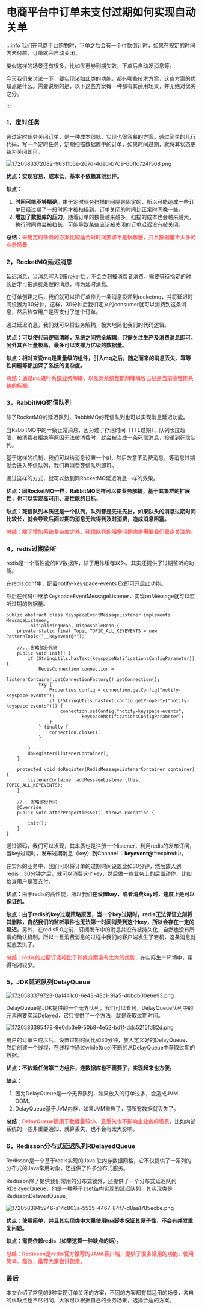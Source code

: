 # 电商平台中订单未支付过期如何实现自动关单

:::info
<font style="color:rgb(34, 34, 34);">我们在电商平台购物时，下单之后会有一个付款倒计时，如果在规定的时间内未付款，订单就会自动关闭。</font>

<font style="color:rgb(34, 34, 34);">类似这样的场景还有很多，比如优惠劵到期失效，下单后自动发消息等。</font>

<font style="color:rgb(34, 34, 34);">今天我们来讨论一下，要实现诸如此类的功能，都有哪些技术方案，这些方案的优缺点是什么。需要说明的是，以下这些方案每一种都有其适用场景，并无绝对优劣之分。</font>

:::

### <font style="color:rgb(34, 34, 34);">1，定时任务</font>

<font style="color:rgb(34, 34, 34);">通过定时任务关闭订单，是一种成本很低，实现也很容易的方案。通过简单的几行代码，写一个定时任务，定期扫描数据库中的订单，如果时间过期，就将其状态更新为关闭即可。</font>

![1720583372082-96311b5e-267d-4deb-b709-60ffc724f568.png](./img/kdJCpkueYUeUHYjm/1720583372082-96311b5e-267d-4deb-b709-60ffc724f568-163331.png)

**<font style="color:rgb(34, 34, 34);">优点：实现容易，成本低，基本不依赖其他组件。</font>**

**<font style="color:rgb(34, 34, 34);">缺点：</font>**

1. **<font style="color:rgb(34, 34, 34);">时间可能不够精确</font>**<font style="color:rgb(34, 34, 34);">。由于定时任务扫描的间隔是固定的，所以可能造成一些订单已经过期了一段时间才被扫描到，订单关闭的时间比正常时间晚一些。</font>
2. **<font style="color:rgb(34, 34, 34);">增加了数据库的压力</font>**<font style="color:rgb(34, 34, 34);">。随着订单的数量越来越多，扫描的成本也会越来越大，执行时间也会被拉长，可能导致某些应该被关闭的订单迟迟没有被关闭。</font>

**<font style="color:rgb(34, 34, 34);">总结</font>**<font style="color:rgb(34, 34, 34);">：</font>**<font style="color:rgb(255, 94, 94);">采用定时任务的方案比较适合对时间要求不是很敏感，并且数据量不太多的业务场景。</font>**

###

### <font style="color:rgb(34, 34, 34);">2，RocketMQ延迟消息</font>

<font style="color:rgb(34, 34, 34);">延迟消息，当消息写入到Broker后，不会立刻被消费者消费，需要等待指定的时长后才可被消费处理的消息，称为延时消息。</font>

<font style="color:rgb(34, 34, 34);">在订单创建之后，我们就可以把订单作为一条消息投递到rocketmq，并将延迟时间设置为30分钟，这样，30分钟后我们定义的consumer就可以消费到这条消息，然后检查用户是否支付了这个订单。</font>

<font style="color:rgb(34, 34, 34);">通过延迟消息，我们就可以将业务解耦，极大地简化我们的代码逻辑。</font>

**<font style="color:rgb(34, 34, 34);">优点：可以使代码逻辑清晰，系统之间完全解耦，只需关注生产及消费消息即可。另外其吞吐量极高，最多可以支撑万亿级的数据量。</font>**

**<font style="color:rgb(34, 34, 34);">缺点：相对来说mq是重量级的组件，引入mq之后，随之而来的消息丢失、幂等性问题等都加深了系统的复杂度。</font>**

**<font style="color:rgb(255, 94, 94);">总结：通过mq进行系统业务解耦，以及对系统性能削峰填谷已经是当前高性能系统的标配。</font>**

**<font style="color:rgb(255, 94, 94);"></font>**

### <font style="color:rgb(34, 34, 34);">3，RabbitMQ死信队列</font>

<font style="color:rgb(34, 34, 34);">除了RocketMQ的延迟队列，RabbitMQ的死信队列也可以实现消息延迟功能。</font>

<font style="color:rgb(34, 34, 34);">当RabbitMQ中的一条正常消息，因为过了存活时间（TTL过期）、队列长度超限、被消费者拒绝等原因无法被消费时，就会被当成一条死信消息，投递到死信队列。</font>

<font style="color:rgb(34, 34, 34);">基于这样的机制，我们可以给消息设置一个ttl，然后故意不消费消息，等消息过期就会进入死信队列，我们再消费死信队列即可。</font>

<font style="color:rgb(34, 34, 34);">通过这样的方式，就可以达到同RocketMQ延迟消息一样的效果。</font>

**<font style="color:rgb(34, 34, 34);">优点：同RocketMQ一样，RabbitMQ同样可以使业务解耦，基于其集群的扩展性，也可以实现高可用、高性能的目标</font>**<font style="color:rgb(34, 34, 34);">。</font>

**<font style="color:rgb(34, 34, 34);">缺点：死信队列本质还是一个队列，队列都是先进先出，如果队头的消息过期时间比较长，就会导致后面过期的消息无法得到及时消费，造成消息阻塞。</font>**

**<font style="color:rgb(255, 94, 94);">总结：除了增加系统复杂度之外，死信队列的阻塞问题也是需要我们重点关注的。</font>**

**<font style="color:rgb(255, 94, 94);"></font>**

### <font style="color:rgb(34, 34, 34);">4，redis过期监听</font>

<font style="color:rgb(34, 34, 34);">redis是一个高性能的KV数据库，除了用作缓存以外，其实还提供了过期监听的功能。</font>

<font style="color:rgb(34, 34, 34);">在redis.conf中，配置</font><font style="color:rgb(34, 34, 34);">notify-keyspace-events Ex即可开启此功能。</font>

<font style="color:rgb(34, 34, 34);">然后在代码中继承KeyspaceEventMessageListener，实现onMessage就可以监听过期的数据量。</font>

```shell
public abstract class KeyspaceEventMessageListener implements MessageListener,
        InitializingBean, DisposableBean {
    private static final Topic TOPIC_ALL_KEYEVENTS = new PatternTopic("__keyevent@*");

    //...省略部分代码
    public void init() {
        if (StringUtils.hasText(keyspaceNotificationsConfigParameter)) {
            RedisConnection connection =
                    listenerContainer.getConnectionFactory().getConnection();
            try {
                Properties config = connection.getConfig("notify-keyspace-events");
                if (!StringUtils.hasText(config.getProperty("notify-keyspace-events"))) {
                    connection.setConfig("notify-keyspace-events",
                            keyspaceNotificationsConfigParameter);
                }
            } finally {
                connection.close();
            }

        }
        doRegister(listenerContainer);
    }
    
    protected void doRegister(RedisMessageListenerContainer container) {
        listenerContainer.addMessageListener(this, TOPIC_ALL_KEYEVENTS);
    }

    //...省略部分代码
    @Override
    public void afterPropertiesSet() throws Exception {

        init();
    }
}
```

<font style="color:rgb(34, 34, 34);">通过源码，我们可以发现，其本质也是注册一个listener，利用redis的发布订阅，当key过期时，</font><font style="color:rgb(0, 0, 0);">发布过期消息（key）到Channel ：**keyevent@***:expired中。</font>

<font style="color:rgb(34, 34, 34);">在实际的业务中，我们可以将订单的过期时间设置比如30分钟，然后放入到redis。30分钟之后，就可以消费这个key，然后做一些业务上的后置动作，比如检查用户是否支付。</font>

**<font style="color:rgb(34, 34, 34);">优点：</font>**<font style="color:rgb(34, 34, 34);">由于redis的高性能，所以我们</font>**<font style="color:rgb(34, 34, 34);">在设置key，或者消费key时，速度上是可以保证的。</font>**

**<font style="color:rgb(34, 34, 34);">缺点：由于redis的key过期策略原因，当一个key过期时，redis无法保证立刻将其删除，自然我们的监听事件也无法第一时间消费到这个key，所以会存在一定的延迟</font>**<font style="color:rgb(34, 34, 34);">。另外，在redis5.0之前，订阅发布中的消息并没有被持久化，自然也没有所谓的确认机制。所以一旦消费消息的过程中我们的客户端发生了宕机，这条消息就彻底丢失了。</font>

**<font style="color:rgb(255, 94, 94);">总结：redis的过期订阅相比于其他方案没有太大的优势</font>**<font style="color:rgb(34, 34, 34);">，在实际生产环境中，用得相对较少。</font>

<font style="color:rgb(34, 34, 34);"></font>

### <font style="color:rgb(34, 34, 34);">5，JDK延迟队列DelayQueue</font>

![1720583379723-0a1441c0-6e43-48c1-91a5-40bdb00e6e93.png](./img/kdJCpkueYUeUHYjm/1720583379723-0a1441c0-6e43-48c1-91a5-40bdb00e6e93-333781.png)

<font style="color:rgb(34, 34, 34);">DelayQueue是JDK提供的一个无界队列，我们可以看到，DelayQueue队列中的元素需要实现Delayed，它只提供了一个方法，就是获取过期时间。</font>

![1720583385478-9e0db3e9-50b8-4e52-bd1f-ddc5215fd82d.png](./img/kdJCpkueYUeUHYjm/1720583385478-9e0db3e9-50b8-4e52-bd1f-ddc5215fd82d-232413.png)

<font style="color:rgb(34, 34, 34);">用户的订单生成以后，设置过期时间比如30分钟，放入定义好的DelayQueue，然后创建一个线程，在线程中通过while(true)不断的从DelayQueue中获取过期的数据。</font>

**<font style="color:rgb(34, 34, 34);">优点：不依赖任何第三方组件，连数据库也不需要了，实现起来也方便。</font>**

**<font style="color:rgb(34, 34, 34);">缺点：</font>**

1. <font style="color:rgb(34, 34, 34);">因为DelayQueue是一个无界队列，如果放入的订单过多，会造成JVM OOM。</font>
2. <font style="color:rgb(34, 34, 34);">DelayQueue基于JVM内存，如果JVM重启了，那所有数据就丢失了。</font>

**<font style="color:rgb(34, 34, 34);">总结</font>**<font style="color:rgb(34, 34, 34);">：</font>**<font style="color:rgb(255, 94, 94);">DelayQueue适用于数据量较小，且丢失也不影响主业务的场景</font>**<font style="color:rgb(34, 34, 34);">，比如内部系统的一些非重要通知，就算丢失，也不会有太大影响。</font>

<font style="color:rgb(34, 34, 34);"></font>

### <font style="color:rgb(34, 34, 34);">6，Redisson分布式延迟队列RDelayedQueue</font>

<font style="color:rgb(34, 34, 34);">Redisson是一个基于redis实现的Java 驻内存数据网格，</font><font style="color:rgb(34, 34, 34);">它不仅提供了一系列的分布式的Java常用对象，还提供了许多分布式服务。</font>

<font style="color:rgb(34, 34, 34);">Redisson除了提供我们常用的分布式锁外，还提供了一个</font><font style="color:rgb(34, 34, 34);">分布式延迟队列RDelayedQueue，他是一种基于zset结构实现的延迟队列，其实现类是</font><font style="color:rgb(34, 34, 34);">RedissonDelayedQueue。</font>

![1720583945946-a14c803a-5535-4467-84f7-d8aa1785ecbe.png](./img/kdJCpkueYUeUHYjm/1720583945946-a14c803a-5535-4467-84f7-d8aa1785ecbe-420504.png)

**<font style="color:rgb(34, 34, 34);">优点：使用简单，并且其实现类中大量使用lua脚本保证其原子性，不会有并发重复问题。</font>**

**<font style="color:rgb(34, 34, 34);">缺点：需要依赖redis（如果这算一种缺点的话）。</font>**

**<font style="color:rgb(255, 94, 94);">总结：Redisson是redis官方推荐的JAVA客户端，提供了很多常用的功能，使用简单、高效，推荐大家尝试使用。</font>**

### <font style="color:rgb(34, 34, 34);">最后</font>

<font style="color:rgb(34, 34, 34);">本文介绍了常见的6种实现订单关闭的方案，不同的方案都有其适用的场景，各自的优缺点也不尽相同，大家可以根据自己的业务场景，选择合适的方案。</font>
